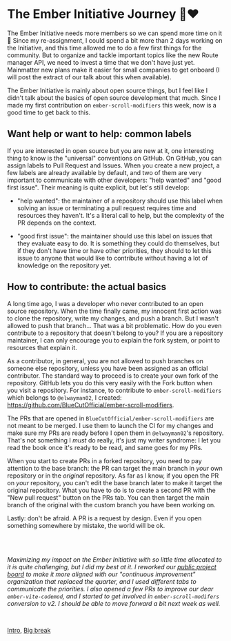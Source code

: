 # The Ember Initiative Journey 🐹❤️

The Ember Initiative needs more members so we can spend more time on it 🙏 Since my re-assignment, I could spend a bit more than 2 days working on the Initiative, and this time allowed me to do a few first things for the community. But to organize and tackle important topics like the new Route manager API, we need to invest a time that we don't have just yet. Mainmatter new plans make it easier for small companies to get onboard (I will post the extract of our talk about this when available).

The Ember Initiative is mainly about open source things, but I feel like I didn't talk about the basics of open source development that much. Since I made my first contribution on `ember-scroll-modifiers` this week, now is a good time to get back to this.

## Want help or want to help: common labels

If you are interested in open source but you are new at it, one interesting thing to know is the "universal" conventions on GitHub. On GitHub, you can assign labels to Pull Request and Issues. When you create a new project, a few labels are already available by default, and two of them are very important to communicate with other developers: "help wanted" and "good first issue". Their meaning is quite explicit, but let's still develop:

- "help wanted": the maintainer of a repository should use this label when solving an issue or terminating a pull request requires time and resources they haven't. It's a literal call to help, but the complexity of the PR depends on the context.

- "good first issue": the maintainer should use this label on issues that they evaluate easy to do. It is something they could do themselves, but if they don't have time or have other priorities, they should to let this issue to anyone that would like to contribute without having a lot of knowledge on the repository yet.

## How to contribute: the actual basics

A long time ago, I was a developer who never contributed to an open source repository. When the time finally came, my innocent first action was to clone the repository, write my changes, and push a branch. But I wasn't allowed to push that branch... That was a bit problematic. How do you even contribute to a repository that doesn't belong to you? If you are a repository maintainer, I can only encourage you to explain the fork system, or point to resources that explain it.

As a contributor, in general, you are not allowed to push branches on someone else repository, unless you have been assigned as an official contributor. The standard way to proceed is to create your own fork of the repository. GitHub lets you do this very easily with the Fork button when you visit a repository. For instance, to contribute to `ember-scroll-modifiers` which belongs to `@elwayman02`, I created: https://github.com/BlueCutOfficial/ember-scroll-modifiers.

The PRs that are opened in `BlueCutOfficial/ember-scroll-modifiers` are not meant to be merged. I use them to launch the CI for my changes and make sure my PRs are ready before I open them in `@elwayman02`'s repository. That's not something I _must_ do really, it's just my writer syndrome: I let you read the book once it's ready to be read, and same goes for my PRs.

When you start to create PRs in a forked repository, you need to pay attention to the base branch: the PR can target the main branch in _your_ own repository or in the _original_ repository. As far as I know, if you open the PR on _your_ repository, you can't edit the base branch later to make it target the original repository. What you have to do is to create a second PR with the "New pull request" button on the PRs tab. You can then target the main branch of the original with the custom branch you have been working on.

Lastly: don't be afraid. A PR is a request by design. Even if you open something somewhere by mistake, the world will be ok.

<br />
<br />

_Maximizing my impact on the Ember Initiative with so little time allocated to it is quite challenging, but I did my best at it. I reworked our [public project board](https://github.com/orgs/mainmatter/projects/14) to make it more aligned with our "continuous improvement" organization that replaced the quarter, and I used different tabs to communicate the priorities. I also opened a few PRs to improve our dear `ember-vite-codemod`, and I started to get involved in `ember-scroll-modifers` conversion to v2. I should be able to move forward a bit next week as well._

<br />

[Intro](https://github.com/BlueCutOfficial/BlueCutOfficial/blob/main/articles/ember-initiative-journey/intro.md), 
[Big break](https://github.com/BlueCutOfficial/BlueCutOfficial/blob/main/articles/ember-initiative-journey/big-break.md)
